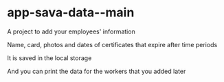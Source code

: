 # app-sava-data--main


A project to add your employees' information


Name, card, photos and dates of certificates that expire after time periods

It is saved in the local storage


And you can print the data for the workers that you added later
